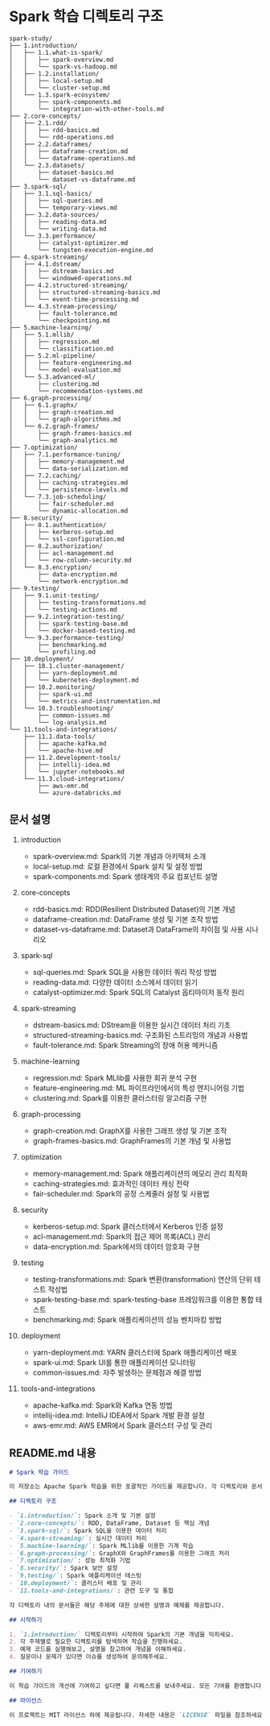 # Spark 학습 디렉토리 구조

```
spark-study/
├── 1.introduction/
│   ├── 1.1.what-is-spark/
│   │   ├── spark-overview.md
│   │   └── spark-vs-hadoop.md
│   ├── 1.2.installation/
│   │   ├── local-setup.md
│   │   └── cluster-setup.md
│   └── 1.3.spark-ecosystem/
│       ├── spark-components.md
│       └── integration-with-other-tools.md
├── 2.core-concepts/
│   ├── 2.1.rdd/
│   │   ├── rdd-basics.md
│   │   └── rdd-operations.md
│   ├── 2.2.dataframes/
│   │   ├── dataframe-creation.md
│   │   └── dataframe-operations.md
│   └── 2.3.datasets/
│       ├── dataset-basics.md
│       └── dataset-vs-dataframe.md
├── 3.spark-sql/
│   ├── 3.1.sql-basics/
│   │   ├── sql-queries.md
│   │   └── temporary-views.md
│   ├── 3.2.data-sources/
│   │   ├── reading-data.md
│   │   └── writing-data.md
│   └── 3.3.performance/
│       ├── catalyst-optimizer.md
│       └── tungsten-execution-engine.md
├── 4.spark-streaming/
│   ├── 4.1.dstream/
│   │   ├── dstream-basics.md
│   │   └── windowed-operations.md
│   ├── 4.2.structured-streaming/
│   │   ├── structured-streaming-basics.md
│   │   └── event-time-processing.md
│   └── 4.3.stream-processing/
│       ├── fault-tolerance.md
│       └── checkpointing.md
├── 5.machine-learning/
│   ├── 5.1.mllib/
│   │   ├── regression.md
│   │   └── classification.md
│   ├── 5.2.ml-pipeline/
│   │   ├── feature-engineering.md
│   │   └── model-evaluation.md
│   └── 5.3.advanced-ml/
│       ├── clustering.md
│       └── recommendation-systems.md
├── 6.graph-processing/
│   ├── 6.1.graphx/
│   │   ├── graph-creation.md
│   │   └── graph-algorithms.md
│   └── 6.2.graph-frames/
│       ├── graph-frames-basics.md
│       └── graph-analytics.md
├── 7.optimization/
│   ├── 7.1.performance-tuning/
│   │   ├── memory-management.md
│   │   └── data-serialization.md
│   ├── 7.2.caching/
│   │   ├── caching-strategies.md
│   │   └── persistence-levels.md
│   └── 7.3.job-scheduling/
│       ├── fair-scheduler.md
│       └── dynamic-allocation.md
├── 8.security/
│   ├── 8.1.authentication/
│   │   ├── kerberos-setup.md
│   │   └── ssl-configuration.md
│   ├── 8.2.authorization/
│   │   ├── acl-management.md
│   │   └── row-column-security.md
│   └── 8.3.encryption/
│       ├── data-encryption.md
│       └── network-encryption.md
├── 9.testing/
│   ├── 9.1.unit-testing/
│   │   ├── testing-transformations.md
│   │   └── testing-actions.md
│   ├── 9.2.integration-testing/
│   │   ├── spark-testing-base.md
│   │   └── docker-based-testing.md
│   └── 9.3.performance-testing/
│       ├── benchmarking.md
│       └── profiling.md
├── 10.deployment/
│   ├── 10.1.cluster-management/
│   │   ├── yarn-deployment.md
│   │   └── kubernetes-deployment.md
│   ├── 10.2.monitoring/
│   │   ├── spark-ui.md
│   │   └── metrics-and-instrumentation.md
│   └── 10.3.troubleshooting/
│       ├── common-issues.md
│       └── log-analysis.md
└── 11.tools-and-integrations/
    ├── 11.1.data-tools/
    │   ├── apache-kafka.md
    │   └── apache-hive.md
    ├── 11.2.development-tools/
    │   ├── intellij-idea.md
    │   └── jupyter-notebooks.md
    └── 11.3.cloud-integrations/
        ├── aws-emr.md
        └── azure-databricks.md
```

## 문서 설명

1. introduction
   - spark-overview.md: Spark의 기본 개념과 아키텍처 소개
   - local-setup.md: 로컬 환경에서 Spark 설치 및 설정 방법
   - spark-components.md: Spark 생태계의 주요 컴포넌트 설명

2. core-concepts
   - rdd-basics.md: RDD(Resilient Distributed Dataset)의 기본 개념
   - dataframe-creation.md: DataFrame 생성 및 기본 조작 방법
   - dataset-vs-dataframe.md: Dataset과 DataFrame의 차이점 및 사용 시나리오

3. spark-sql
   - sql-queries.md: Spark SQL을 사용한 데이터 쿼리 작성 방법
   - reading-data.md: 다양한 데이터 소스에서 데이터 읽기
   - catalyst-optimizer.md: Spark SQL의 Catalyst 옵티마이저 동작 원리

4. spark-streaming
   - dstream-basics.md: DStream을 이용한 실시간 데이터 처리 기초
   - structured-streaming-basics.md: 구조화된 스트리밍의 개념과 사용법
   - fault-tolerance.md: Spark Streaming의 장애 허용 메커니즘

5. machine-learning
   - regression.md: Spark MLlib를 사용한 회귀 분석 구현
   - feature-engineering.md: ML 파이프라인에서의 특성 엔지니어링 기법
   - clustering.md: Spark를 이용한 클러스터링 알고리즘 구현

6. graph-processing
   - graph-creation.md: GraphX를 사용한 그래프 생성 및 기본 조작
   - graph-frames-basics.md: GraphFrames의 기본 개념 및 사용법

7. optimization
   - memory-management.md: Spark 애플리케이션의 메모리 관리 최적화
   - caching-strategies.md: 효과적인 데이터 캐싱 전략
   - fair-scheduler.md: Spark의 공정 스케줄러 설정 및 사용법

8. security
   - kerberos-setup.md: Spark 클러스터에서 Kerberos 인증 설정
   - acl-management.md: Spark의 접근 제어 목록(ACL) 관리
   - data-encryption.md: Spark에서의 데이터 암호화 구현

9. testing
   - testing-transformations.md: Spark 변환(transformation) 연산의 단위 테스트 작성법
   - spark-testing-base.md: spark-testing-base 프레임워크를 이용한 통합 테스트
   - benchmarking.md: Spark 애플리케이션의 성능 벤치마킹 방법

10. deployment
    - yarn-deployment.md: YARN 클러스터에 Spark 애플리케이션 배포
    - spark-ui.md: Spark UI를 통한 애플리케이션 모니터링
    - common-issues.md: 자주 발생하는 문제점과 해결 방법

11. tools-and-integrations
    - apache-kafka.md: Spark와 Kafka 연동 방법
    - intellij-idea.md: IntelliJ IDEA에서 Spark 개발 환경 설정
    - aws-emr.md: AWS EMR에서 Spark 클러스터 구성 및 관리

## README.md 내용

```markdown
# Spark 학습 가이드

이 저장소는 Apache Spark 학습을 위한 포괄적인 가이드를 제공합니다. 각 디렉토리와 문서는 Spark의 주요 개념과 기능을 다루고 있습니다.

## 디렉토리 구조

- `1.introduction/`: Spark 소개 및 기본 설정
- `2.core-concepts/`: RDD, DataFrame, Dataset 등 핵심 개념
- `3.spark-sql/`: Spark SQL을 이용한 데이터 처리
- `4.spark-streaming/`: 실시간 데이터 처리
- `5.machine-learning/`: Spark MLlib를 이용한 기계 학습
- `6.graph-processing/`: GraphX와 GraphFrames를 이용한 그래프 처리
- `7.optimization/`: 성능 최적화 기법
- `8.security/`: Spark 보안 설정
- `9.testing/`: Spark 애플리케이션 테스팅
- `10.deployment/`: 클러스터 배포 및 관리
- `11.tools-and-integrations/`: 관련 도구 및 통합

각 디렉토리 내의 문서들은 해당 주제에 대한 상세한 설명과 예제를 제공합니다.

## 시작하기

1. `1.introduction/` 디렉토리부터 시작하여 Spark의 기본 개념을 익히세요.
2. 각 주제별로 필요한 디렉토리를 탐색하며 학습을 진행하세요.
3. 예제 코드를 실행해보고, 설명을 참고하여 개념을 이해하세요.
4. 질문이나 문제가 있다면 이슈를 생성하여 문의해주세요.

## 기여하기

이 학습 가이드의 개선에 기여하고 싶다면 풀 리퀘스트를 보내주세요. 모든 기여를 환영합니다!

## 라이선스

이 프로젝트는 MIT 라이선스 하에 제공됩니다. 자세한 내용은 `LICENSE` 파일을 참조하세요.
```